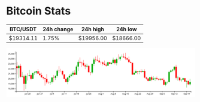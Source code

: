 # Bitcoin Stats

BTC/USDT|24h change|24h high|24h low|
|---|---|---|---|
|$19314.11|1.75%|$19956.00|$18666.00|

<img src="./chart.svg">
